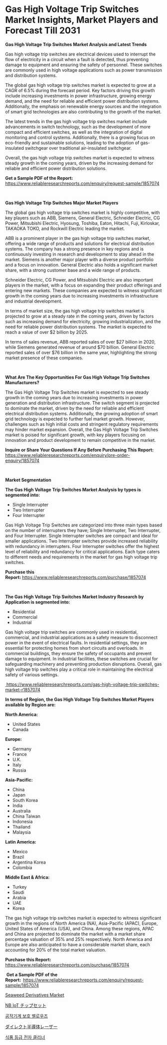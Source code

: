 <p><h1>Gas High Voltage Trip Switches Market Insights, Market Players and Forecast Till 2031</h1></p><p><strong>Gas High Voltage Trip Switches Market Analysis and Latest Trends</strong></p>
<p><p>Gas high voltage trip switches are electrical devices used to interrupt the flow of electricity in a circuit when a fault is detected, thus preventing damage to equipment and ensuring the safety of personnel. These switches are commonly used in high voltage applications such as power transmission and distribution systems.</p><p>The global gas high voltage trip switches market is expected to grow at a CAGR of 6.5% during the forecast period. Key factors driving this growth include increasing investments in power infrastructure, growing energy demand, and the need for reliable and efficient power distribution systems. Additionally, the emphasis on renewable energy sources and the integration of smart grid technologies are also contributing to the growth of the market.</p><p>The latest trends in the gas high voltage trip switches market include advancements in switch technology, such as the development of more compact and efficient switches, as well as the integration of digital monitoring and control systems. Additionally, there is a growing focus on eco-friendly and sustainable solutions, leading to the adoption of gas-insulated switchgear over traditional air-insulated switchgear.</p><p>Overall, the gas high voltage trip switches market is expected to witness steady growth in the coming years, driven by the increasing demand for reliable and efficient power distribution solutions.</p></p>
<p><strong>Get a Sample PDF of the Report:&nbsp;</strong> <a href="https://www.reliableresearchreports.com/enquiry/request-sample/1857074">https://www.reliableresearchreports.com/enquiry/request-sample/1857074</a></p>
<p>&nbsp;</p>
<p><strong>Gas High Voltage Trip Switches Major Market Players</strong></p>
<p><p>The global gas high voltage trip switches market is highly competitive, with key players such as ABB, Siemens, General Electric, Schneider Electric, CG Power, Mitsubishi Electric, Hyosung, Toshiba, Eaton, Hitachi, Fuji, Kirloskar, TAKAOKA TOKO, and Rockwill Electric leading the market.</p><p>ABB is a prominent player in the gas high voltage trip switches market, offering a wide range of products and solutions for electrical distribution systems. The company has a strong presence in key regions and is continuously investing in research and development to stay ahead in the market. Siemens is another major player with a diverse product portfolio and a focus on innovation. General Electric also holds a significant market share, with a strong customer base and a wide range of products.</p><p>Schneider Electric, CG Power, and Mitsubishi Electric are also important players in the market, with a focus on expanding their product offerings and entering new markets. These companies are expected to witness significant growth in the coming years due to increasing investments in infrastructure and industrial development.</p><p>In terms of market size, the gas high voltage trip switches market is projected to grow at a steady rate in the coming years, driven by factors such as increasing demand for electricity, growing industrialization, and the need for reliable power distribution systems. The market is expected to reach a value of over $2 billion by 2025.</p><p>In terms of sales revenue, ABB reported sales of over $27 billion in 2020, while Siemens generated revenue of around $70 billion. General Electric reported sales of over $76 billion in the same year, highlighting the strong market presence of these companies.</p></p>
<p>&nbsp;</p>
<p><strong>What Are The Key Opportunities For Gas High Voltage Trip Switches Manufacturers?</strong></p>
<p><p>The Gas High Voltage Trip Switches market is expected to see steady growth in the coming years due to increasing investments in power generation and distribution infrastructure. The switch segment is projected to dominate the market, driven by the need for reliable and efficient electrical distribution systems. Additionally, the growing adoption of smart grid technology is expected to further fuel market growth. However, challenges such as high initial costs and stringent regulatory requirements may hinder market expansion. Overall, the Gas High Voltage Trip Switches market is poised for significant growth, with key players focusing on innovation and product development to remain competitive in the market.</p></p>
<p><strong>Inquire or Share Your Questions If Any Before Purchasing This Report:</strong> <a href="https://www.reliableresearchreports.com/enquiry/pre-order-enquiry/1857074">https://www.reliableresearchreports.com/enquiry/pre-order-enquiry/1857074</a></p>
<p>&nbsp;</p>
<p><strong>Market Segmentation</strong></p>
<p><strong>The Gas High Voltage Trip Switches Market Analysis by types is segmented into:</strong></p>
<p><ul><li>Single Interrupter</li><li>Two Interrupter</li><li>Four Interrupter</li></ul></p>
<p><p>Gas High Voltage Trip Switches are categorized into three main types based on the number of interrupters they have; Single Interrupter, Two Interrupter, and Four Interrupter. Single Interrupter switches are compact and ideal for smaller applications. Two Interrupter switches provide increased reliability with redundancy in interrupters. Four Interrupter switches offer the highest level of reliability and redundancy for critical applications. Each type caters to different needs and requirements in the market for gas high voltage trip switches.</p></p>
<p><strong>Purchase this Report:&nbsp;</strong><a href="https://www.reliableresearchreports.com/purchase/1857074">https://www.reliableresearchreports.com/purchase/1857074</a></p>
<p>&nbsp;</p>
<p><strong>The Gas High Voltage Trip Switches Market Industry Research by Application is segmented into:</strong></p>
<p><ul><li>Residential</li><li>Commercial</li><li>Industrial</li></ul></p>
<p><p>Gas high voltage trip switches are commonly used in residential, commercial, and industrial applications as a safety measure to disconnect power in the event of electrical faults. In residential settings, they are essential for protecting homes from short circuits and overloads. In commercial buildings, they ensure the safety of occupants and prevent damage to equipment. In industrial facilities, these switches are crucial for safeguarding machinery and preventing production disruptions. Overall, gas high voltage trip switches play a critical role in maintaining the electrical safety of various settings.</p></p>
<p><a href="https://www.reliableresearchreports.com/gas-high-voltage-trip-switches-market-r1857074">&nbsp;https://www.reliableresearchreports.com/gas-high-voltage-trip-switches-market-r1857074</a></p>
<p><strong>In terms of Region, the Gas High Voltage Trip Switches Market Players available by Region are:</strong></p>
<p>
    <p> <strong> North America: </strong>
        <ul>
            <li>United States</li>
            <li>Canada</li>
        </ul>
        </p> 
    <p> <strong> Europe: </strong>
        <ul>
            <li>Germany</li>
            <li>France</li>
            <li>U.K.</li>
            <li>Italy</li>
            <li>Russia</li>
        </ul>
        </p> 
    <p> <strong> Asia-Pacific: </strong>
        <ul>
            <li>China</li>
            <li>Japan</li>
            <li>South Korea</li>
            <li>India</li>
            <li>Australia</li>
            <li>China Taiwan</li>
            <li>Indonesia</li>
            <li>Thailand</li>
            <li>Malaysia</li>
        </ul>
        </p> 
    <p> <strong> Latin America: </strong>
        <ul>
            <li>Mexico</li>
            <li>Brazil</li>
            <li>Argentina Korea</li>
            <li>Colombia</li>
        </ul>
        </p> 
    <p> <strong> Middle East & Africa: </strong>
        <ul>
            <li>Turkey</li>
            <li>Saudi</li>
            <li>Arabia</li>
            <li>UAE</li>
            <li>Korea</li>
        </ul>
    </p>
    </p>
<p><p>The gas high voltage trip switches market is expected to witness significant growth in the regions of North America (NA), Asia-Pacific (APAC), Europe, United States of America (USA), and China. Among these regions, APAC and China are projected to dominate the market with a market share percentage valuation of 35% and 25% respectively. North America and Europe are also anticipated to have a considerable market share, each accounting for 20% of the total market valuation.</p></p>
<p><strong>Purchase this Report: </strong><a href="https://www.reliableresearchreports.com/purchase/1857074">https://www.reliableresearchreports.com/purchase/1857074</a></p>
<p>&nbsp;<strong>Get a Sample PDF of the Report:&nbsp;&nbsp;</strong><a href="https://www.reliableresearchreports.com/enquiry/request-sample/1857074">https://www.reliableresearchreports.com/enquiry/request-sample/1857074</a></p>
<p><strong></strong></p>
<p><p><a href="https://github.com/myacatherineblakecaczo9vcsw/Market-Research-Report-List-3/blob/main/seaweed-derivatives-market.md">Seaweed Derivatives Market</a></p><p><a href="https://github.com/jkjreqjscoxx7/Market-Research-Report-List-2/blob/main/9483005124397.md">NB IoT チップセット</a></p><p><a href="https://medium.com/@ethawolf/%EA%B8%B0%EA%B3%84-%EB%8F%84%EA%B5%AC-%EB%B3%B4%ED%98%B8-%EB%B2%A8%EB%A1%9C%EC%9A%B0-%EC%8B%9C%EC%9E%A5-%EA%B7%9C%EB%AA%A8%EB%8A%94-%EA%B8%80%EB%A1%9C%EB%B2%8C-%EC%82%B0%EC%97%85%EC%97%90%EC%84%9C-%EC%B5%9C%EA%B3%A0%EC%9D%98-%EB%A7%88%EC%BC%80%ED%8C%85-%EC%B1%84%EB%84%90%EC%9D%84-%EB%B3%B4%EC%97%AC%EC%A4%8D%EB%8B%88%EB%8B%A4-27a0884afb79">공작기계 보호 벨로우즈</a></p><p><a href="https://github.com/hilmi-2a/Market-Research-Report-List-2/blob/main/4637424124398.md">ダイレクト半導体レーザー</a></p><p><a href="https://github.com/Elenrrera7685/Market-Research-Report-List-2/blob/main/1120027111737.md">식품 등급 전자 클리너</a></p></p>